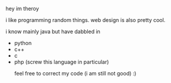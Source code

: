 hey im theroy

i like programming random things. web design is also pretty cool.

i know mainly java but have dabbled in
<ul>
  <li>python</li>
  <li>c++</li>
  <li>c</li>
  <li>php (screw this language in particular)</li>
  
  feel free to correct my code (i am still not good) :)
